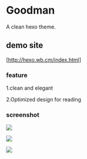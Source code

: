 # Goodman
A clean hexo theme.

## demo site

[http://hexo.wb.cm/index.html]

### feature

1.clean and elegant

2.Optimized design for reading

### screenshot

![](http://image.bt0.com/other/hexo-goodman.png)

![](http://image.bt0.com/other/hexo-m1.png)

![](http://image.bt0.com/other/hexo-m4.png)
